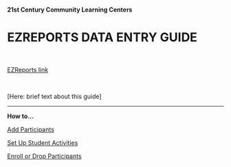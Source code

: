 <br>

**21st Century Community Learning Centers**
# EZREPORTS DATA ENTRY GUIDE    

<br>

[EZReports link](https://www.ezreports.org/Newyork2022/![image](https://user-images.githubusercontent.com/55523433/132875724-4b60bdd7-b9d6-42df-bef8-21ff2e044b1e.png)
)

<br>

[Here: brief text about this guide]

____

**How to...**

[Add Participants](/add_participants.md)

[Set Up Student Activities](/set_up_student_activities.md)

[Enroll or Drop Participants](/enroll_drop_participants.md)
